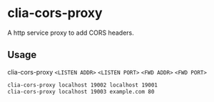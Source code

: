 # clia-cors-proxy

A http service proxy to add CORS headers.

## Usage

clia-cors-proxy `<LISTEN ADDR>` `<LISTEN PORT>` `<FWD ADDR>` `<FWD PORT>`

```bash
clia-cors-proxy localhost 19002 localhost 19001
clia-cors-proxy localhost 19003 example.com 80
```
